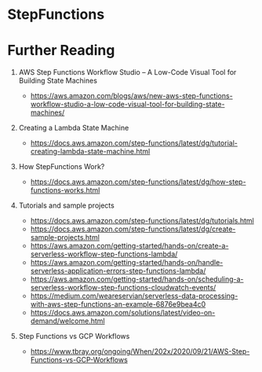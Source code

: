 # StepFunctions

# Further Reading

1. AWS Step Functions Workflow Studio – A Low-Code Visual Tool for Building State Machines
    - https://aws.amazon.com/blogs/aws/new-aws-step-functions-workflow-studio-a-low-code-visual-tool-for-building-state-machines/

1. Creating a Lambda State Machine
    - https://docs.aws.amazon.com/step-functions/latest/dg/tutorial-creating-lambda-state-machine.html

1. How StepFunctions Work?
    - https://docs.aws.amazon.com/step-functions/latest/dg/how-step-functions-works.html

1. Tutorials and sample projects
    - https://docs.aws.amazon.com/step-functions/latest/dg/tutorials.html
    - https://docs.aws.amazon.com/step-functions/latest/dg/create-sample-projects.html
    - https://aws.amazon.com/getting-started/hands-on/create-a-serverless-workflow-step-functions-lambda/
    - https://aws.amazon.com/getting-started/hands-on/handle-serverless-application-errors-step-functions-lambda/
    - https://aws.amazon.com/getting-started/hands-on/scheduling-a-serverless-workflow-step-functions-cloudwatch-events/
    - https://medium.com/weareservian/serverless-data-processing-with-aws-step-functions-an-example-6876e9bea4c0
    - https://docs.aws.amazon.com/solutions/latest/video-on-demand/welcome.html

1. Step Functions vs GCP Workflows
    - https://www.tbray.org/ongoing/When/202x/2020/09/21/AWS-Step-Functions-vs-GCP-Workflows